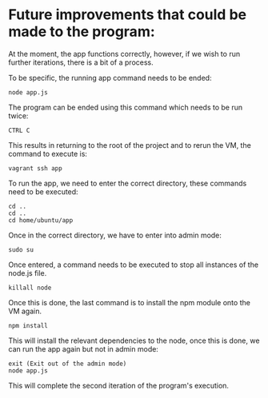 # Future improvements that could be made to the program:

At the moment, the app functions correctly, however, if we wish to run further iterations, there is a bit of a process.  

To be specific, the running app command needs to be ended: 
```
node app.js
```
The program can be ended using this command which needs to be run twice: 

```
CTRL C
```
This results in returning to the root of the project and to rerun the VM, the command to execute is:

```
vagrant ssh app 
```

To run the app, we need to enter the correct directory, these commands need to be executed:

```
cd ..
cd ..
cd home/ubuntu/app
```

Once in the correct directory, we have to enter into admin mode:

```
sudo su
```

Once entered, a command needs to be executed to stop all instances of the node.js file. 

```
killall node
```

Once this is done, the last command is to install the npm module onto the VM again.

```
npm install
```

This will install the relevant dependencies to the node, once this is done, we can run the app again but not in admin mode:

```
exit (Exit out of the admin mode)
node app.js
```

This will complete the second iteration of the program's execution.